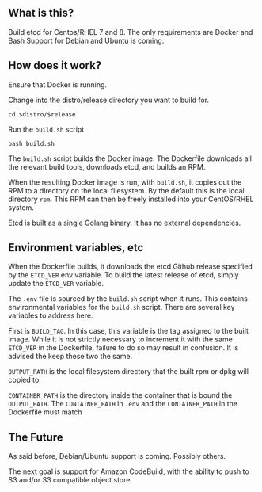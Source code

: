 ## What is this?
Build etcd for Centos/RHEL 7 and 8. The only requirements are Docker and Bash
Support for Debian and Ubuntu is coming.

## How does it work?
Ensure that Docker is running.

Change into the distro/release directory you want to build for.

`cd $distro/$release`

Run the `build.sh` script

`bash build.sh`

The `build.sh` script builds the Docker image. The Dockerfile downloads
all the relevant build tools, downloads etcd, and builds an RPM.

When the resulting Docker image is run, with `build.sh`, it copies out the RPM
to a directory on the local filesystem. By the default this is the local directory
`rpm`. This RPM can then be freely installed into your CentOS/RHEL system.

Etcd is built as a single Golang binary. It has no external dependencies.

## Environment variables, etc

When the Dockerfile builds, it downloads the etcd Github release specified by the 
`ETCD_VER` env variable. To build the latest release of etcd, simply update the `ETCD_VER`
variable.

The `.env` file is sourced by the `build.sh` script when it runs. This contains environmental
variables for the `build.sh` script. There are several key variables to address here:

First is `BUILD_TAG`. In this case, this variable is the tag assigned to the built image. While it
is not strictly necessary to increment it with the same `ETCD_VER` in the Dockerfile, failure to do so
may result in confusion. It is advised the keep these two the same.

`OUTPUT_PATH` is the local filesystem directory that the built rpm or dpkg will copied to.

`CONTAINER_PATH` is the directory inside the container that is bound the `OUTPUT_PATH`. The
`CONTAINER_PATH` in `.env` and the `CONTAINER_PATH` in the Dockerfile must match

## The Future

As said before, Debian/Ubuntu support is coming. Possibly others.

The next goal is support for Amazon CodeBuild, with the ability to push to S3 and/or S3 compatible
object store.
